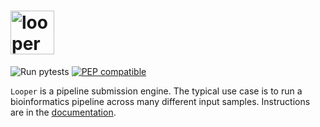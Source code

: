 # <img src="docs/img/looper_logo.svg" alt="looper logo" height="70">
 
![Run pytests](https://github.com/pepkit/looper/workflows/Run%20pytests/badge.svg)
[![PEP compatible](http://pepkit.github.io/img/PEP-compatible-green.svg)](http://pepkit.github.io)

`Looper` is a pipeline submission engine. The typical use case is to run a bioinformatics pipeline across many different input samples. Instructions are in the [documentation](http://looper.databio.org/).
